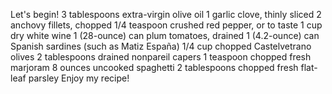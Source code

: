 Let's begin!
3 tablespoons extra-virgin olive oil
1 garlic clove, thinly sliced
2 anchovy fillets, chopped
1/4 teaspoon crushed red pepper, or to taste
1 cup dry white wine
1 (28-ounce) can plum tomatoes, drained
1 (4.2-ounce) can Spanish sardines (such as Matiz España)
1/4 cup chopped Castelvetrano olives
2 tablespoons drained nonpareil capers
1 teaspoon chopped fresh marjoram
8 ounces uncooked spaghetti
2 tablespoons chopped fresh flat-leaf parsley
Enjoy my recipe!